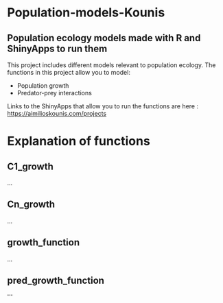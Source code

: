 # Population-models-Kounis

## Population ecology models made with R and ShinyApps to run them

This project includes different models relevant to population ecology. The functions in this project allow you to model:

* Population growth
* Predator-prey interactions

Links to the ShinyApps that allow you to run the functions are here : https://aimilioskounis.com/projects

# Explanation of functions
## C1_growth
...
## Cn_growth
...
## growth_function
...
## pred_growth_function
'''
